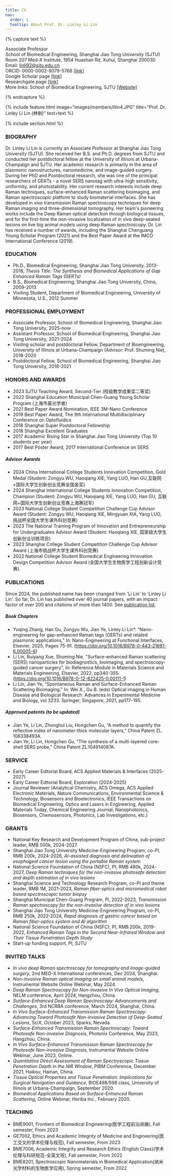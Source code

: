 ```yaml
---
title: CV
nav:
  order: 1
  tooltip: About Prof. Dr. Linley Li Lin
---
```


{% capture text %}

Associate Professor <br> 
School of Biomedical Engineering, Shanghai Jiao Tong University (SJTU)<br> 
Room 207 Med-X Institute, 1954 Huashan Rd, Xuhui, Shanghai 200030<br>
Email: linli92@sjtu.edu.cn<br>
ORCID: 0000-0002-8079-5768 [[link](https://orcid.org/0000-0002-8079-5768)]<br>
Google Scholar page [[link](https://scholar.google.com.hk/citations?user=Zc3cFgwAAAAJ&hl=zh-CN)]<br>
Researchgate page [[link](https://www.researchgate.net/profile/Li-Lin-71)]<br>
More links: School of Biomedical Engineering, SJTU [[Website](bme.sjtu.edu.cn)]<br>

{% endcapture %}

{% include feature.html image="images/members/lilin4.JPG" title="Prof. Dr. Linley Li Lin (林俐)" text=text %}

{% include section.html %}
### BIOGRAPHY 
Dr. Linley Li Lin is currently an Associate Professor at Shanghai Jiao Tong University (SJTU). She received her B.S. and Ph.D. degrees from SJTU and conducted her postdoctoral fellow at the University of Illinois at Urbana-Champaign and SJTU. Her academic research is primarily in the area of plasmonic nanostructures, nanomedicine, and image-guided surgery. During her PhD and Postdoctoral research, she was one of the principal researchers of GERTs - a novel SERS nanotag with ultra-high sensitivity, uniformity, and photostability. Her current research interests include deep Raman techniques, surface-enhanced Raman scattering bioimaging, and Raman spectroscopic platform to study biomaterial interfaces. She has developed in vivo transmission Raman spectroscopy techniques for deep Raman imaging and three-dimensional tomography. Her team's pioneering works include the Deep Raman optical detection through biological tissues, and for the first-time the non-invasive localization of in vivo deep-seated lesions on live big animal models using deep Raman spectroscopy. Dr. Lin has received a number of awards, including the Shanghai Chenguang Young Scholar Program (2021) and the Best Paper Award at the IMCO International Conference (2019).

### EDUCATION    
- Ph.D., Biomedical Engineering, Shanghai Jiao Tong University, 2013-2018, *Thesis Title: The Synthesis and Biomedical Applications of Gap Enhanced Raman Tags (GERTs)*
- B.S.,	Biomedical Engineering, Shanghai Jiao Tong University, China, 2009-2013
- Visiting Student, Department of Biomedical Engineering, University of Minnesota, U.S., 2012 Summer
  
### PROFESSIONAL EMPLOYMENT 
- Associate Professor, School of Biomedical Engineering, Shanghai Jiao Tong University, 2025-now
- Assistant Professor, School of Biomedical Engineering, Shanghai Jiao Tong University, 2021-2024
- Visiting scholar and postdoctoral Fellow, Department of Bioengineering, University of Illinois at Urbana-Champaign (Advisor: Prof. Shuming Nie), 2018-2020
- Postdoctoral Fellow, School of Biomedical Engineering, Shanghai Jiao Tong University, 2018-2021
  
### HONORS AND AWARDS                                                                  
- 2023 SJTU Teaching Award, Second-Tier (校级教学成果奖二等奖)
- 2022 Shanghai Education Municipal Chen-Guang Young Scholar Program (上海市晨光学者)
- 2021 Best Paper Award Nomination, IEEE 3M-Nano Conference
- 2019 Best Paper Award, The 9th International Multidisciplinary Conference on Optofluidics
- 2018 Shanghai Super Postdoctoral Fellowship
- 2018 Shanghai Excellent Graduates
- 2017 Academic Rising Star in Shanghai Jiao Tong University (Top 10 students per year)
- 2017 Best Poster Award, 2017 International Conference on SERS <br>
##### Advisor Awards
- 2024 China International College Students Innovation Competition, Gold Medal (Student: Zongyu WU, Haoqiang XIE, Yang LUO, Han GU,互联网+国际大学生创新创业竞赛全国金奖)
- 2024 Shanghai International College Students Innovation Competition, Champion (Student: Zongyu WU, Haoqiang XIE, Yang LUO, Han GU, 互联网+国际大学生创新创业竞赛上海赛冠军)
- 2023 National College Student Competition Challenge Cup Advisor Award (Student: Zongyu WU, Haoqiang XIE, Mingyuan XIA, Yang LUO, 挑战杯全国大学生课外科创竞赛)
- 2023 The National Training Program of Innovation and Entrepreneurship for Undergraduates Advisor Award (Student: Haoqiang XIE, 国家级大学生创新创业训练项目)
- 2023 Shanghai College Student Competition Challenge Cup Advisor Award (上海市挑战杯大学生课外科创竞赛)
- 2022 National College Student Biomedical Engineering Innovation Design Competition Advisor Award (全国大学生生物医学工程创新设计竞赛).
   
### PUBLICATIONS 
Since 2024, the published name has been changed from 'Li Lin' to 'Linley Li Lin'. So far, Dr. Lin has published over 40 journal papers, with an impact factor of over 200 and citations of more than 1400. See [publication list](http://linlab-sjtu.com/publications).<br>

##### Book Chapters
- Yuqing Zhang, Han Gu, Zongyu Wu, Jian Ye, Linley Li Lin*. "Nano-engineering for gap-enhanced Raman tags (GERTs) and related plasmonic applications," In: Nano-Engineering at Functional Interfaces, Elsevier,
2025, Pages 75-91. (https://doi.org/10.1016/B978-0-443-21691-6.00005-6)<br> 
- Li Lin, Ruiyang Xue, Shuming Nie. "Surface-enhanced Raman scattering (SERS) nanoparticles for biodiagnostics, bioimaging, and spectroscopy-guided cancer surgery", In: Reference Module in Materials Science and Materials Engineering, Elsevier, 2022, pp340-355. (https://dio.org/10.1016/B978-0-12-822425-0.00111-1) <br> 
- Li Lin, Jian Ye, “Spontaneous Raman and Surface-Enhanced Raman Scattering Bioimaging.” In: Wei X., Gu B. (eds) Optical imaging in Human Disease and Biological Research. Advances in Experimental Medicine and Biology, vol 3233. Springer, Singapore, 2021, pp177-195.<br> 
##### Approved patents (to be updated)
-	Jian Ye, Li Lin, Zhonghui Liu, Hongchen Gu, “A method to quantify the reflective index of nanometer-thick molecular layers,” China Patent ZL. 106338493A.
- Jian Ye, Li Lin, Hongchen Gu, “The synthesis of a multi-layered core-shell SERS probe,” China Patent ZL.104914087A.

### SERVICE
- Early Career Editorial Board, ACS Applied Materials & Interfaces (2025-2027)<br>
- Early Career Editorial Board, Exploration (2024-2025)<br>
- Journal Reviewer (Analytical Chemistry, ACS Omega, ACS Applied Electronic Materials, Nature Communications, Environmental Science & Technology, Biosensors and Bioelectronics, IEEE Transactions on Biomedical Engineering, Optics and Lasers in Engineering, Applied Materials Today, Chemical Engineering Journal, Nanophotonics, Biosensors, Chemosensors, Photonics, Lab Investigations, etc.)
  
### GRANTS
- National Key Research and Development Program of China, sub-project leader, RMB 500k, 2024-2027.
- Shanghai Jiao Tong University Medicine-Engineering Program, co-PI, RMB 200k, 2024-2026, *AI-assisted diagnosis and delineation of esophageal cancer lesion using the portable Raman system*
- National Science Foundation of China (NSFC), PI, RMB 480k, 2024-2027, *Deep Raman techniques for the non-invasive photosafe detection and depth estimation of in vivo lesions*
- Shanghai Science and Technology Research Program, co-PI and theme leader, RMB 1M, 2021-2023, *Raman fiber-optics and micromedical robot based spectroscopic tumor biopsy*
- Shanghai Municipal Chen-Guang Program, PI, 2022-2023, *Transmission Raman spectroscopy for the non-invasive  detection of in vivo lesions*
- Shanghai Jiao Tong University Medicine-Engineering Program, co-PI, RMB 250k, 2022-2024, *Rapid diagnosis of gastric cancer based on Raman fiber-optics system and AI algorithm*
- National Science Foundation of China (NSFC), PI, RMB 200k, 2019-2022, *Enhanced Raman Tags in the Second Near-Infrared Window and Their Tissue Penetration Depth Study*
- Start-up funding support, PI, SJTU

### INVITED TALKS
- *In vivo deep Raman spectroscopy for tomography and image-guided surgery*, 2nd MED-X International conferences, Dec 2024, Shanghai.
- *Non-invasive Raman optical imaging on small animal models*, Instrumental Website Online Webinar, May 2024.
- *Deep Raman Spectroscopy for Non-invasive In Vivo Optical Imaging*, NELM conference, April 2024, Hangzhou, China.
- *Surface-Enhanced Deep Raman Spectroscopy: Advancements and Challenges*, 3rd NCRBA conference, March 2024, Shanghai, China.
- *In Vivo Surface-Enhanced Transmission Raman Spectroscopy: Advancing Toward Photosafe Non-invasive Detection of Deep-Seated Lesions*, SciX, October 2023, Sparks, Nevada.
- *Surface-Enhanced Transmission Raman Spectroscopy: Toward Photosafe Non-invasive Diagnosis*, Photonix Conference, May 2023, Hangzhou, China.
- *In Vivo Surface-Enhanced Transmission Raman Spectroscopy for Photosafe Non-invasive Diagnosis*, Instrumental Website Online Webinar, June 2023, Online.
- *Quantitative Direct Assessment of Raman Spectroscopic Tissue Penetration Depth in the NIR Window*, PIBM Conference, December 2021, Haikou, Hainan, China.
- *Tissue Optical Properties and Tissue Penetration: Implications for Surgical Navigation and Guidance*, BIOE498/598 class, University of Illinois at Urbana-Champaign, September 2020.
- *Biomedical Applications Based on Surface-Enhanced Raman Scattering*, Online Webinar, Horiba Inc., February 2020.
  
### TEACHING
- BME9001, Frontiers of Biomedical Engineering(医学工程前沿进展), Fall semester, From 2023
- GE7002, Ethics and Academic Integrity of Medicine and Engineering(医工交叉的学术伦理与规范), Fall semester, From 2023
- BME7006, Academic Integrity and Research Ethics (English Class)(学术伦理与科研规范-全英文班), Fall semester, From 2022
- BME8201, Spectroscopic Nanomaterials in Biomedical Application(纳米光学材料的生物医学应用), Spring semester, From 2022
